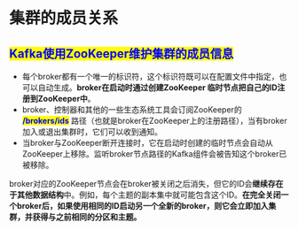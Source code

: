 # 集群的成员关系

## <mark style="color:blue;">**Kafka使用ZooKeeper维护集群的成员信息**</mark>

* 每个broker都有一个唯一的标识符，这个标识符既可以在配置文件中指定，也可以自动生成。**broker在启动时通过创建ZooKeeper 临时节点把自己的ID注册到ZooKeeper中**。
* broker、控制器和其他的一些生态系统工具会订阅ZooKeeper的 <mark style="color:blue;">**/brokers/ids**</mark> 路径（也就是broker在ZooKeeper上的注册路径），当有broker加入或退出集群时，它们可以收到通知。
* 当broker与ZooKeeper断开连接时，它在启动时创建的临时节点会自动从ZooKeeper上移除。监听broker节点路径的Kafka组件会被告知这个broker已被移除。

broker对应的ZooKeeper节点会在broker被关闭之后消失，但它的ID会**继续存在于其他数据结构**中。例如，每个主题的副本集中就可能包含这个ID。**在完全关闭一个broker后，如果使用相同的ID启动另一个全新的broker，则它会立即加入集群，并获得与之前相同的分区和主题。**
